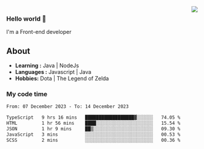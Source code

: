 <img align='right' src="https://github-readme-stats.vercel.app/api?username=jumodada&show_icons=true&theme=vue">

### Hello world 👋

I'm a Front-end developer 
    
## About
-  **Learning :** Java | NodeJs
-  **Languages :** Javascript | Java
-  **Hobbies:** Dota | The Legend of Zelda

### My code time

<!--START_SECTION:waka-->

```txt
From: 07 December 2023 - To: 14 December 2023

TypeScript   9 hrs 16 mins   ██████████████████▓░░░░░░   74.05 %
HTML         1 hr 56 mins    ████░░░░░░░░░░░░░░░░░░░░░   15.54 %
JSON         1 hr 9 mins     ██▒░░░░░░░░░░░░░░░░░░░░░░   09.30 %
JavaScript   3 mins          ░░░░░░░░░░░░░░░░░░░░░░░░░   00.53 %
SCSS         2 mins          ░░░░░░░░░░░░░░░░░░░░░░░░░   00.36 %
```

<!--END_SECTION:waka-->
